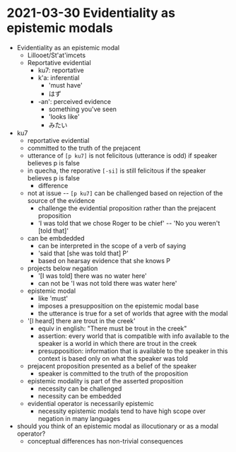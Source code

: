 # 2021-03-30 Evidentiality as epistemic modals

* Evidentiality as an epistemic modal
  * Lillooet/St'at'imcets
  * Reportative evidential
    * ku7: reportative
    * k'a: inferential
      * 'must have'
      * はず
    * -an': perceived evidence
      * something you've seen
      * 'looks like'
      * みたい
* ku7
  * reportative evidential
  * committed to the truth of the prejacent
  * utterance of `[p ku7]` is not felicitous (utterance is odd) if speaker believes p is false
  * in quecha, the reporative  `[-si]` is still felicitous if the speaker believes p is false
    * difference
  * not at issue -- `[p ku7]` can be challenged based on rejection of the source of the evidence
    * challenge the evidential proposition rather than the prejacent proposition
    * 'I was told that we chose Roger to be chief' -- 'No you weren't [told that]'
  * can be embdedded
    * can be interpreted in the scope of a verb of saying
    * 'said that [she was told that] P'
    * based on hearsay evidence that she knows P
  * projects below negation
    * '[I was told] there was no water here'
    * can not be 'I was not told there was water here'
  * epistemic modal
    * like 'must'
    * imposes a presupposition on the epistemic modal base
    * the utterance is true for a set of worlds that agree with the modal
  * '[I heard] there are trout in the creek'
    * equiv in english: "There must be trout in the creek"
    * assertion: every world that is compatible with info available to the speaker is a world in which there are trout in the creek
    * presupposition: information that is available to the speaker in this context is based only on what the speaker was told
  * prejacent proposition presented as a belief of the speaker
    * speaker is committed to the truth of the proposition
  * epistemic modality is part of the asserted proposition
    * necessity can be challenged
    * necessity can be embedded
  * evidential operator is necessarily epistemic
    * necessity epistemic modals tend to have high scope over negation in many languages
* should you think of an epistemic modal as illocutionary or as a modal operator?
  * conceptual differences has non-trivial consequences